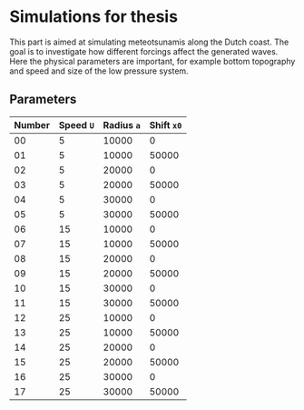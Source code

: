 # Simulations for thesis

This part is aimed at simulating meteotsunamis along the Dutch coast.
The goal is to investigate how different forcings affect the generated waves.
Here the physical parameters are important, for example bottom topography and speed and size of the low pressure system.

## Parameters

| Number | Speed `U` | Radius `a` | Shift `x0` |
| :--- | :--- | :--- | :--- |
| 00 | 5 | 10000 | 0 |
| 01 | 5 | 10000 | 50000 |
| 02 | 5 | 20000 | 0 |
| 03 | 5 | 20000 | 50000 |
| 04 | 5 | 30000 | 0 |
| 05 | 5 | 30000 | 50000 |
| 06 | 15 | 10000 | 0 |
| 07 | 15 | 10000 | 50000 |
| 08 | 15 | 20000 | 0 |
| 09 | 15 | 20000 | 50000 |
| 10 | 15 | 30000 | 0 |
| 11 | 15 | 30000 | 50000 |
| 12 | 25 | 10000 | 0 |
| 13 | 25 | 10000 | 50000 |
| 14 | 25 | 20000 | 0 |
| 15 | 25 | 20000 | 50000 |
| 16 | 25 | 30000 | 0 |
| 17 | 25 | 30000 | 50000 |

